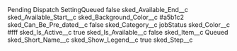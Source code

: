 <?xml version="1.0" encoding="UTF-8"?>
<CustomMetadata xmlns="http://soap.sforce.com/2006/04/metadata" xmlns:xsi="http://www.w3.org/2001/XMLSchema-instance" xmlns:xsd="http://www.w3.org/2001/XMLSchema">
    <label>Pending Dispatch SettingQueued</label>
    <protected>false</protected>
    <values>
        <field>sked_Available_End__c</field>
        <value xsi:nil="true"/>
    </values>
    <values>
        <field>sked_Available_Start__c</field>
        <value xsi:nil="true"/>
    </values>
    <values>
        <field>sked_Background_Color__c</field>
        <value xsi:type="xsd:string">#a5b1c2</value>
    </values>
    <values>
        <field>sked_Can_Be_Pre_dated__c</field>
        <value xsi:type="xsd:boolean">false</value>
    </values>
    <values>
        <field>sked_Category__c</field>
        <value xsi:type="xsd:string">jobStatus</value>
    </values>
    <values>
        <field>sked_Color__c</field>
        <value xsi:type="xsd:string">#fff</value>
    </values>
    <values>
        <field>sked_Is_Active__c</field>
        <value xsi:type="xsd:boolean">true</value>
    </values>
    <values>
        <field>sked_Is_Available__c</field>
        <value xsi:type="xsd:boolean">false</value>
    </values>
    <values>
        <field>sked_Item__c</field>
        <value xsi:type="xsd:string">Queued</value>
    </values>
    <values>
        <field>sked_Short_Name__c</field>
        <value xsi:nil="true"/>
    </values>
    <values>
        <field>sked_Show_Legend__c</field>
        <value xsi:type="xsd:boolean">true</value>
    </values>
    <values>
        <field>sked_Step__c</field>
        <value xsi:nil="true"/>
    </values>
</CustomMetadata>
